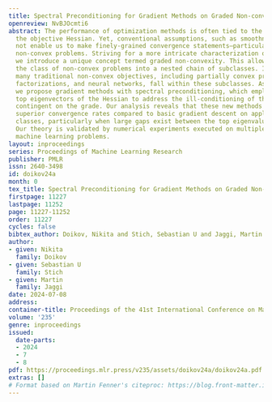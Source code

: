 ```yaml
---
title: Spectral Preconditioning for Gradient Methods on Graded Non-convex Functions
openreview: NvBJOcmti6
abstract: The performance of optimization methods is often tied to the spectrum of
  the objective Hessian. Yet, conventional assumptions, such as smoothness, do often
  not enable us to make finely-grained convergence statements—particularly not for
  non-convex problems. Striving for a more intricate characterization of complexity,
  we introduce a unique concept termed graded non-convexity. This allows to partition
  the class of non-convex problems into a nested chain of subclasses. Interestingly,
  many traditional non-convex objectives, including partially convex problems, matrix
  factorizations, and neural networks, fall within these subclasses. As a second contribution,
  we propose gradient methods with spectral preconditioning, which employ inexact
  top eigenvectors of the Hessian to address the ill-conditioning of the problem,
  contingent on the grade. Our analysis reveals that these new methods provide provably
  superior convergence rates compared to basic gradient descent on applicable problem
  classes, particularly when large gaps exist between the top eigenvalues of the Hessian.
  Our theory is validated by numerical experiments executed on multiple practical
  machine learning problems.
layout: inproceedings
series: Proceedings of Machine Learning Research
publisher: PMLR
issn: 2640-3498
id: doikov24a
month: 0
tex_title: Spectral Preconditioning for Gradient Methods on Graded Non-convex Functions
firstpage: 11227
lastpage: 11252
page: 11227-11252
order: 11227
cycles: false
bibtex_author: Doikov, Nikita and Stich, Sebastian U and Jaggi, Martin
author:
- given: Nikita
  family: Doikov
- given: Sebastian U
  family: Stich
- given: Martin
  family: Jaggi
date: 2024-07-08
address:
container-title: Proceedings of the 41st International Conference on Machine Learning
volume: '235'
genre: inproceedings
issued:
  date-parts:
  - 2024
  - 7
  - 8
pdf: https://proceedings.mlr.press/v235/assets/doikov24a/doikov24a.pdf
extras: []
# Format based on Martin Fenner's citeproc: https://blog.front-matter.io/posts/citeproc-yaml-for-bibliographies/
---
```

